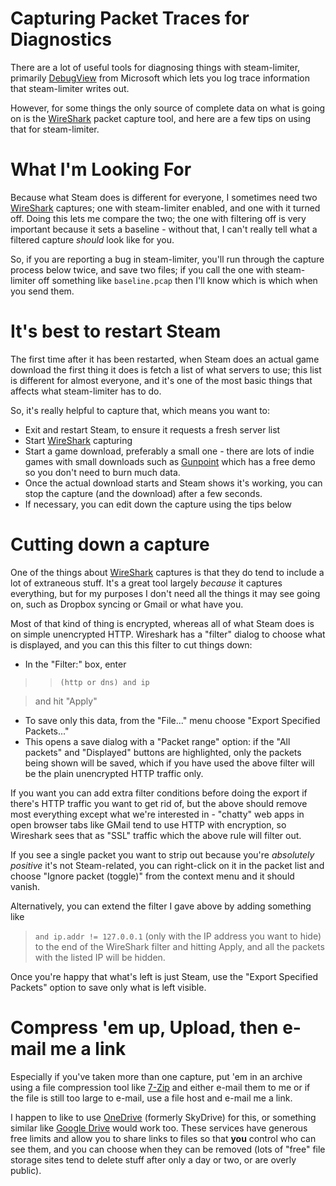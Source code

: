 # Capturing Packet Traces for Diagnostics #

There are a lot of useful tools for diagnosing things with steam-limiter, primarily [DebugView](http://technet.microsoft.com/en-us/sysinternals/bb896647.aspx) from Microsoft which lets you log trace information that steam-limiter writes out.

However, for some things the only source of complete data on what is going on is the [WireShark](http://www.wireshark.org/) packet capture tool, and here are a few tips on using that for steam-limiter.

# What I'm Looking For #

Because what Steam does is different for everyone, I sometimes need two [WireShark](http://www.wireshark.org/) captures; one with steam-limiter enabled, and one with it turned off. Doing this lets me compare the two; the one with filtering off is very important because it sets a baseline - without that, I can't really tell what a filtered capture _should_ look like for you.

So, if you are reporting a bug in steam-limiter, you'll run through the capture process below twice, and save two files; if you call the one with steam-limiter off something like `baseline.pcap` then I'll know which is which when you send them.

# It's best to restart Steam #

The first time after it has been restarted, when Steam does an actual game download the first thing it does is fetch a list of what servers to use; this list is different for almost everyone, and it's one of the most basic things that affects what steam-limiter has to do.

So, it's really helpful to capture that, which means you want to:

  * Exit and restart Steam, to ensure it requests a fresh server list
  * Start [WireShark](http://www.wireshark.org) capturing
  * Start a game download, preferably a small one - there are lots of indie games with small downloads such as [Gunpoint](http://store.steampowered.com/app/206190/) which has a free demo so you don't need to burn much data.
  * Once the actual download starts and Steam shows it's working, you can stop the capture (and the download) after a few seconds.
  * If necessary, you can edit down the capture using the tips below

# Cutting down a capture #

One of the things about [WireShark](http://www.wireshark.org/) captures is that they do tend to include a lot of extraneous stuff. It's a great tool largely _because_ it captures everything, but for my purposes I don't need all the things it may see going on, such as Dropbox syncing or Gmail or what have you.

Most of that kind of thing is encrypted, whereas all of what Steam does is on simple unencrypted HTTP. Wireshark has a "filter" dialog to choose what is displayed, and you can this this filter to cut things down:

  * In the "Filter:" box, enter
> > `(http or dns) and ip`

> and hit "Apply"

  * To save only this data, from the "File..." menu choose "Export Specified Packets..."
  * This opens a save dialog with a "Packet range" option: if the "All packets" and "Displayed" buttons are highlighted, only the packets being shown will be saved, which if you have used the above filter will be the plain unencrypted HTTP traffic only.

If you want you can add extra filter conditions before doing the export if there's HTTP traffic you want to get rid of, but the above should remove most everything except what we're interested in - "chatty" web apps in open browser tabs like GMail tend to use HTTP with encryption, so Wireshark sees that as "SSL" traffic which the above rule will filter out.

If you see a single packet you want to strip out because you're _absolutely positive_ it's not Steam-related, you can right-click on it in the packet list and choose "Ignore packet (toggle)" from the context menu and it should vanish.

Alternatively, you can extend the filter I gave above by adding something like
> `and ip.addr != 127.0.0.1`
(only with the IP address you want to hide) to the end of the WireShark filter and hitting Apply, and all the packets with the listed IP will be hidden.

Once you're happy that what's left is just Steam, use the "Export Specified Packets" option to save only what is left visible.

# Compress 'em up, Upload, then e-mail me a link #

Especially if you've taken more than one capture, put 'em in an archive using a file compression tool like [7-Zip](http://7-zip.org/) and either e-mail them to me or if the file is still too large to e-mail, use a file host and e-mail me a link.

I happen to like to use [OneDrive](https://onedrive.live.com) (formerly SkyDrive) for this, or something similar like [Google Drive](https://drive.google.com/) would work too. These services have generous free limits and allow you to share links to files so that **you** control who can see them, and you can choose when they can be removed (lots of "free" file storage sites tend to delete stuff after only a day or two, or are overly public).